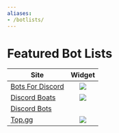 ```yaml
---
aliases:
- /botlists/
---
```


# Featured Bot Lists

| Site | Widget |
|------|:------:|
| [Bots For Discord](https://botsfordiscord.com/bots/620126394390675466) | ![](https://botsfordiscord.com/api/bot/620126394390675466/widget) |
| [Discord Boats](https://discord.boats/bot/taco) | ![](https://discord.boats/api/widget/620126394390675466) |
| [Discord Bots](https://discord.bots.gg/bots/620126394390675466) |  |
| [Top.gg](https://top.gg/bot/620126394390675466) | ![](https://top.gg/api/widget/620126394390675466.svg) |
